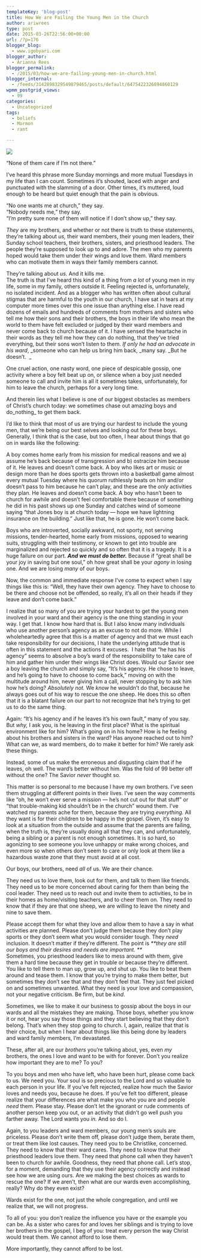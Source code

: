 ```yaml
---
templateKey: 'blog-post'
title: How We are Failing the Young Men in the Church
author: ariwrees
type: post
date: 2015-03-26T22:56:00+00:00
url: /?p=176
blogger_blog:
  - www.igobyari.com
blogger_author:
  - Arianna Rees
blogger_permalink:
  - /2015/03/how-we-are-failing-young-men-in-church.html
blogger_internal:
  - /feeds/3142898329549879465/posts/default/6475422326894860129
wpmm_postgrid_views:
  - 99
categories:
  - Uncategorized
tags:
  - beliefs
  - Mormon
  - rant

---
```

[![](https://www.igobyari.com/wp-content/uploads/2015/03/boys2Bpost.jpg)](https://www.igobyari.com/wp-content/uploads/2015/03/boys2Bpost.jpg)

“None of them care if I’m not there.”

I’ve heard this phrase more Sunday mornings and more mutual Tuesdays in my life than I can count. Sometimes it’s shouted, laced with anger and punctuated with the slamming of a door. Other times, it’s muttered, loud enough to be heard but quiet enough that the pain is obvious.

“No one wants me at church,” they say.  
“Nobody needs me,” they say.  
“I’m pretty sure none of them will notice if I don’t show up,” they say.

_They_ are my brothers, and whether or not there is truth to these statements, they’re talking about _us,_ their ward members, their young men leaders, their Sunday school teachers, their brothers, sisters, and priesthood leaders. The people they’re supposed to look up to and adore. The men who my parents hoped would take them under their wings and love them. Ward members who can motivate them in ways their family members cannot.

They’re talking about _us._ And it kills me.  
The truth is that I’ve heard this kind of a thing from _a lot_ of young men in my life, some in my family, others outside it. Feeling rejected is, unfortunately, no isolated incident. And as a blogger who has written often about cultural stigmas that are harmful to the youth in our church, I have sat in tears at my computer more times over this one issue than anything else. I have read dozens of emails and hundreds of comments from mothers and sisters who tell me how their sons and their brothers, the boys in their life who mean the world to them have felt excluded or judged by their ward members and never come back to church because of it. I have sensed the heartache in their words as they tell me how they can do nothing, that they’ve tried everything, but their sons won’t listen to them. _If only he had an advocate in his ward_, _someone who can help us bring him back, _many say. _But he doesn’t.  _

One cruel action, one nasty word, one piece of despicable gossip, one activity where a boy felt beat up on, or silence when a boy just needed someone to call and invite him is all it sometimes takes, unfortunately, for him to leave the church, perhaps for a very long time.

And therein lies what I believe is one of our biggest obstacles as members of Christ’s church today: we sometimes chase out amazing boys and do_nothing_ to get them back.

I’d like to think that most of us are trying our hardest to include the young men, that we’re being our best selves and looking out for these boys. Generally, I think that is the case, but too often, I hear about things that go on in wards like the following:

A boy comes home early from his mission for medical reasons and we a) assume he’s back because of transgression and b) ostracize him because of it. He leaves and doesn’t come back. A boy who likes art or music or design more than he does sports gets thrown into a basketball game almost every mutual Tuesday where his quorum ruthlessly beats on him and/or doesn’t pass to him because he can’t play, and these are the _only_ activities they plan. He leaves and doesn’t come back. A boy who hasn’t been to church for awhile and doesn’t feel comfortable there because of something he did in his past shows up one Sunday and catches wind of someone saying “that Jones boy is at church today — hope we have lightning insurance on the building.” Just like that, he is gone. He won’t come back.

Boys who are introverted, socially awkward, not sporty, not serving missions, tender-hearted, home early from missions, opposed to wearing suits, struggling with their testimony, or known to get into trouble are marginalized and rejected so quickly and so often that it is a tragedy. It is a huge failure on our part. _**And we must do better.**_ Because if “great shall be your joy in saving but one soul,” oh how great shall be your _agony_ in losing one. And we are losing _many_ of our boys.

Now, the common and immediate response I’ve come to expect when I say things like this is: “Well, they have their own agency. They have to choose to be there and choose not be offended, so really, it’s all on their heads if they leave and don’t come back.”

I realize that so many of you are trying your hardest to get the young men involved in your ward and their agency is the one thing standing in your way. I get that. I know how hard that is. But I also know many individuals who use another person’s agency as an excuse to not do more. While I wholeheartedly agree that this is a matter of agency and that we must each take responsibility for our decisions, I hate the underlying attitude that is often in this statement and the actions it excuses.  I hate that “he has his agency” seems to absolve a boy’s ward of the responsibility to take care of him and gather him under their wings like Christ does. Would our Savior see a boy leaving the church and simply say, “It’s his agency. He chose to leave, and he’s going to have to choose to come back,” moving on with the multitude around him, never giving him a call, never stopping by to ask him how he’s doing? _Absolutely not._ We _know_ he wouldn’t do that, because he always goes out of his way to rescue the one sheep. He does this so often that it is a blatant failure on our part to not recognize that he’s trying to get us to do the same thing.

Again: “It’s his agency and if he leaves it’s his own fault,” many of you say. But _why,_ I ask you, is he leaving in the first place? What is the spiritual environment like for him? What’s going on in his home? How is he feeling about his brothers and sisters in the ward? Has anyone reached out to him? What can we, as ward members, do to make it better for him? We rarely ask these things.

Instead, some of us make the erroneous and disgusting claim that if he leaves, oh well. The ward’s better without him. Was the fold of 99 better off without the one? The Savior _never_ thought so.

This matter is so personal to me because I have my own brothers. I’ve seen them struggling at different points in their lives. I’ve seen the way comments like “oh, he won’t ever serve a mission — he’s not cut out for that stuff” or “that trouble-making kid shouldn’t be in the church” wound them. I’ve watched my parents ache for them, because they are trying _everything._ All they want is for their children to be happy in the gospel. Given, it’s easy to look at a situation from the outside and assume that the parents are failing, when the truth is, they’re usually doing all that they can, and unfortunately, being a sibling or a parent is not enough sometimes. It is _so_ hard, so agonizing to see someone you love unhappy or make wrong choices, and even more so when others don’t seem to care or only look at them like a hazardous waste zone that they must avoid at all cost.

Our boys, our brothers, need _all_ of us. We are their chance.

They need us to love them, look out for them, and talk to them like friends. They need us to be more concerned about caring for them than being the cool leader. They need us to reach out and invite them to activities, to be in their homes as home/visiting teachers, and to cheer them on. They need to know that if they are that one sheep, we are willing to leave the ninety and nine to save them.

Please accept them for what they love and allow them to have a say in what activities are planned. Please don’t judge them because they don’t play sports or they don’t seem what you would consider tough. They _need_ inclusion. It doesn’t matter if they’re different. The point is _**they are still our boys and their desires and needs are important. **_  
Sometimes, you priesthood leaders like to mess around with them, give them a hard time because they get in trouble or because they’re different. You like to tell them to man up, grow up, and shut up. You like to beat them around and tease them. I know that you’re trying to make them better, but sometimes they don’t see that and they don’t feel that. They just feel picked on and sometimes unwanted. What they need is your love and compassion, not your negative criticism. Be firm, but be _kind_.

Sometimes, we like to make it our business to gossip about the boys in our wards and all the mistakes they are making. Those boys, whether you know it or not, hear you say those things and they start believing that they don’t belong. That’s when they stop going to church. I, again, realize that that is their choice, but when I hear about things like this being done by leaders and ward family members, I’m devastated.

These, after all, are our _brothers_ you’re talking about, yes, even _my_ brothers, the ones I love and want to be with for forever. Don’t you realize how important they are to me? To you?

To you boys and men who have left, who have been hurt, please come back to us. We need you. Your soul is so precious to the Lord and so valuable to each person in your life. If you’ve felt rejected, realize how much the Savior loves and needs you, because he does. If you’ve felt too different, please realize that your differences are what make you who you are and people _need_ them. Please stay. Please don’t let the ignorant or rude comments of another person keep you out, or an activity that didn’t go well push you farther away. The Lord wants you _in._ And so do I.

Again, to you leaders and ward members, our young men’s souls are priceless. Please don’t write them off, please don’t judge them, berate them, or treat them like lost causes. They need you to be Christlike, concerned. They need to know that their ward cares. They need to know that their priesthood leaders love them. They need that phone call when they haven’t been to church for awhile. Goodness, they need that phone call. Let’s stop, for a moment, demanding that they use their agency correctly and instead see how we are using ours. Are we making the best choices as wards to rescue the one? If we aren’t, then what are our wards even accomplishing, really? Why do they even exist?

Wards exist for the one, not just the whole congregation, and until we realize that, we will not progress.

To all of you: you don’t realize the influence you have or the example you can be. As a sister who cares for and loves her siblings and is trying to love her brothers in the gospel, I beg of you: treat every person the way Christ would treat them. We cannot afford to lose them.

More importantly, they cannot afford to be lost.